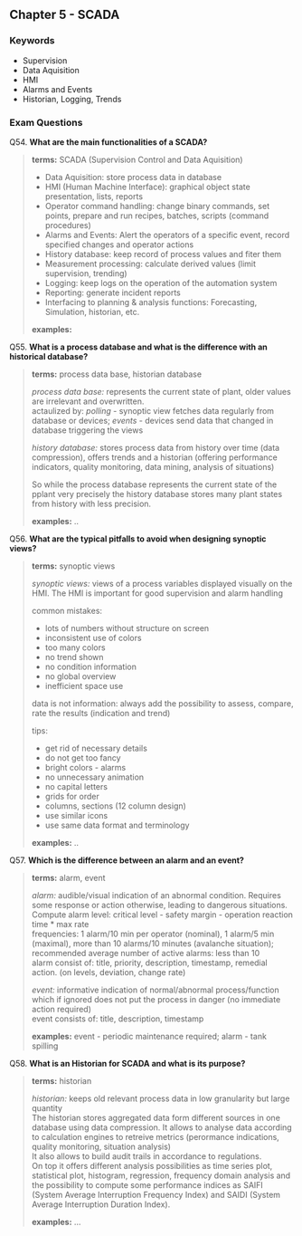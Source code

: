 ## Chapter 5 - SCADA

### Keywords

* Supervision
* Data Aquisition
* HMI
* Alarms and Events
* Historian, Logging, Trends

### Exam Questions

Q54. **What are the main functionalities of a SCADA?**

>**terms:** SCADA (Supervision Control and Data Aquisition)
>
> * Data Aquisition: store process data in database
> * HMI (Human Machine Interface): graphical object state presentation, lists, reports
> * Operator command handling: change binary commands, set points, prepare and run recipes, batches, scripts (command procedures)
> * Alarms and Events: Alert the operators of a specific event, record specified changes and operator actions
> * History database: keep record of process values and fiter them
> * Measurement processing: calculate derived values (limit supervision, trending)
> * Logging: keep logs on the operation of the automation system
> * Reporting: generate incident reports
> * Interfacing to planning & analysis functions: Forecasting, Simulation, historian, etc.
>
>**examples:** 

Q55. **What is a process database and what is the difference with an historical database?**

>**terms:** process data base, historian database
>
>*process data base:* represents the current state of plant, older values are irrelevant and overwritten.   
>actaulized by: *polling* - synoptic view fetches data regularly from database or devices; *events* - devices send data that changed in database triggering the views
>
>*history database:* stores process data from history over time (data compression), offers trends and a historian (offering performance indicators, quality monitoring, data mining, analysis of situations)  
>
>So while the process database represents the current state of the pplant very precisely the history database stores many plant states from history with less precision.
>
>**examples:** ..

Q56. **What are the typical pitfalls to avoid when designing synoptic views?**  

>**terms:** synoptic views
>
>*synoptic views:* views of a process variables displayed visually on the HMI. The HMI is important for good supervision and alarm handling
>
>common mistakes:  
> * lots of numbers without structure on screen
> * inconsistent use of colors
> * too many colors
> * no trend shown
> * no condition information
> * no global overview
> * inefficient space use
>
>data is not information: always add the possibility to assess, compare, rate the results (indication and trend)
>
>tips:
> * get rid of necessary details
> * do not get too fancy
> * bright colors - alarms
> * no unnecessary animation
> * no capital letters
> * grids for order
> * columns, sections (12 column design)
> * use similar icons
> * use same data format and terminology
>
>**examples:** ..

Q57. **Which is the difference between an alarm and an event?**  

>**terms:** alarm, event
>
>*alarm:* audible/visual indication of an abnormal condition. Requires some response or action otherwise, leading to dangerous situations.  
>Compute alarm level: critical level - safety margin - operation reaction time * max rate    
>frequencies: 1 alarm/10 min per operator (nominal), 1 alarm/5 min (maximal), more than 10 alarms/10 minutes (avalanche situation); recommended average number of active alarms: less than 10  
>alarm consist of: title, priority, description, timestamp, remedial action. (on levels, deviation, change rate)
>
>*event:* informative indication of normal/abnormal process/function which if ignored does not put the process in danger (no immediate action required)  
>event consists of: title, description, timestamp
>
>**examples:** event - periodic maintenance required; alarm - tank spilling

Q58. **What is an Historian for SCADA and what is its purpose?**

>**terms:** historian
>
>*historian:* keeps old relevant process data in low granularity but large quantity  
>The historian stores aggregated data form different sources in one database using data compression. It allows to analyse data according to calculation engines to retreive metrics (perormance indications, quality monitoring, situation analysis)  
>It also allows to build audit trails in accordance to regulations.  
> On top it offers different analysis possibilities as time series plot, statistical plot, histogram, regression, frequency domain analysis and the possibility to compute some performance indices as SAIFI (System Average Interruption Frequency Index) and SAIDI (System Average Interruption Duration Index).
>
>**examples:**  ...
